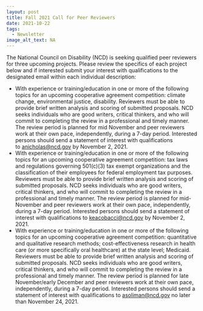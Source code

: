 ```yaml
---
layout: post
title: Fall 2021 Call for Peer Reviewers
date: 2021-10-22
tags:
  - Newsletter
image_alt_text: NA
---
```


The National Council on Disability (NCD) is seeking qualified peer reviewers for three upcoming projects. Please review the specifics of each project below and if interested submit your interest with qualifications to the designated email within each individual description:

- With experience or training/education in one or more of the following topics for an upcoming cooperative agreement competition: climate change, environmental justice, disability. Reviewers must be able to provide brief written analysis and scoring of submitted proposals. NCD seeks individuals who are good writers, critical thinkers, and who will commit to completing the review in a professional and timely manner. The review period is planned for mid November and peer reviewers work at their own pace, independently, during a 7-day period. Interested persons should send a statement of interest with qualifications to [anicholas@ncd.gov](mailto:anicholas@ncd.gov) by November 2, 2021.
- With experience or training/education in one or more of the following topics for an upcoming cooperative agreement competition: tax laws and regulations governing 501(c)(3) tax exempt organizations and the classification of their employees for federal employment tax purposes. Reviewers must be able to provide brief written analysis and scoring of submitted proposals. NCD seeks individuals who are good writers, critical thinkers, and who will commit to completing the review in a professional and timely manner. The review period is planned for mid-November and peer reviewers work at their own pace, independently, during a 7-day period. Interested persons should send a statement of interest with qualifications to [keacobacci@ncd.gov](mailto:keacobacci@ncd.gov) by November 2, 2021.
- With experience or training/education in one or more of the following topics for an upcoming cooperative agreement competition: quantitative and qualitative research methods; cost-effectiveness research in health care (or more specifically oral healthcare) at the state level; Medicaid. Reviewers must be able to provide brief written analysis and scoring of submitted proposals. NCD seeks individuals who are good writers, critical thinkers, and who will commit to completing the review in a professional and timely manner. The review period is planned for late November/early December and peer reviewers work at their own pace, independently, during a 7-day period. Interested persons should send a statement of interest with qualifications to [asoliman@ncd.gov](mailto:asoliman@ncd.gov) no later than November 24, 2021.

